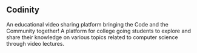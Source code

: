 
## Codinity 
An educational video sharing platform bringing the Code and the Community together! 
A platform for college going students to explore and share their knowledge
on various topics related to computer science through video lectures. 


